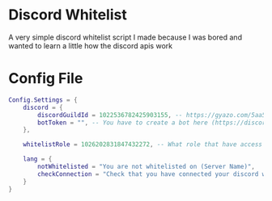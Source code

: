 # Discord Whitelist
A very simple discord whitelist script I made because I was bored and wanted to learn a little how the discord apis work

# Config File
```lua
Config.Settings = {
    discord = {
        discordGuildId = 1022536782425903155, -- https://gyazo.com/5aa52f81977372e26f75c9ce07db7c83.
        botToken = "", -- You have to create a bot here (https://discord.com/developers/applications) then add it into your server and copy the bot token and paste it where its blank.
    },

    whitelistRole = 1026202831847432272, -- What role that have access to your the server (https://gyazo.com/fc9677afd09e62fceea3a4115e108c7a)

    lang = {
        notWhitelisted = "You are not whitelisted on (Server Name)",
        checkConnection = "Check that you have connected your discord with FiveM"
    }
}
```
